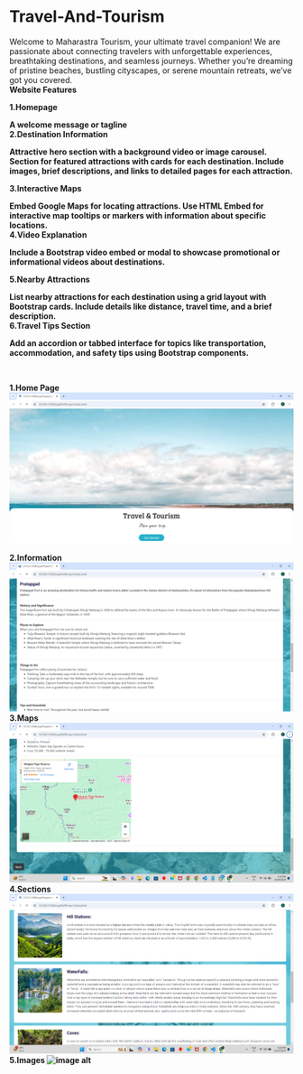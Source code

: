 # Travel-And-Tourism
Welcome to Maharastra Tourism, your ultimate travel companion! We are passionate about connecting travelers with unforgettable experiences, breathtaking destinations, and seamless journeys. Whether you’re dreaming of pristine beaches, bustling cityscapes, or serene mountain retreats, we’ve got you covered.
<br/>
<b>Website Features<b/>


1.Homepage

A welcome message or tagline 
<br/>
2.Destination Information


Attractive hero section with a background video or image carousel.
Section for featured attractions with cards for each destination.
Include images, brief descriptions, and links to detailed pages for each attraction.
<br/>

3.Interactive Maps


Embed Google Maps for locating attractions.
Use HTML Embed for interactive map tooltips or markers with information about specific locations.
<br/>
4.Video Explanation

Include a Bootstrap video embed or modal to showcase promotional or informational videos about destinations.
<br/>

5.Nearby Attractions

List nearby attractions for each destination using a grid layout with Bootstrap cards.
Include details like distance, travel time, and a brief description.
<br/>
6.Travel Tips Section

Add an accordion or tabbed interface for topics like transportation, accommodation, and safety tips using Bootstrap components.

<br/>

1.Home Page
![image alt](https://github.com/OmkarM9090/Travel-And-Tourism/blob/02280e115d8f981109f1400ddf6a45df6f630f22/Screenshot%20(13).png)

2.Information
![image alt](https://github.com/OmkarM9090/Travel-And-Tourism/blob/0f7c252365594cbd5524449e10ac61f2278170ca/Screenshot%20(12).png)
3.Maps
![image alt](https://github.com/OmkarM9090/Travel-And-Tourism/blob/1da9e711c266b2bfcb6410e942228bcb811a3077/Screenshot%202024-10-18%20143152.png)
4.Sections
![image alt](https://github.com/OmkarM9090/Travel-And-Tourism/blob/7c359cc718f2e32f7256836ccedd331586d46140/Screenshot%202024-10-17%20212059.png)
5.Images
![image alt]()

